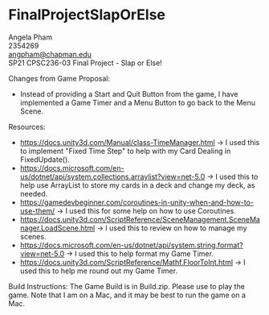 # FinalProjectSlapOrElse

Angela Pham  
2354269  
angpham@chapman.edu  
SP21 CPSC236-03
Final Project - Slap or Else!

Changes from Game Proposal:
- Instead of providing a Start and Quit Button from the game, I have implemented a Game Timer and a Menu Button to go back to the Menu Scene.

Resources:
- https://docs.unity3d.com/Manual/class-TimeManager.html -> I used this to implement "Fixed Time Step" to help with my Card Dealing in FixedUpdate().
- https://docs.microsoft.com/en-us/dotnet/api/system.collections.arraylist?view=net-5.0 -> I used this to help use ArrayList to store my cards in a deck and change my deck, as needed.
- https://gamedevbeginner.com/coroutines-in-unity-when-and-how-to-use-them/ -> I used this for some help on how to use Coroutines.
- https://docs.unity3d.com/ScriptReference/SceneManagement.SceneManager.LoadScene.html -> I used this to review on how to manage my scenes.
- https://docs.microsoft.com/en-us/dotnet/api/system.string.format?view=net-5.0 -> I used this to help format my Game Timer.
- https://docs.unity3d.com/ScriptReference/Mathf.FloorToInt.html -> I used this to help me round out my Game Timer.

Build Instructions: The Game Build is in Build.zip. Please use to play the game. Note that I am on a Mac, and it may be best to run the game on a Mac.
